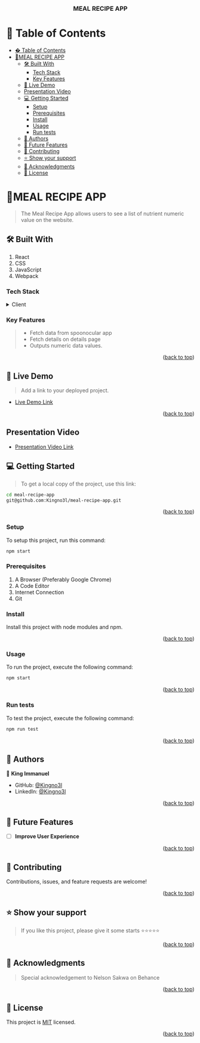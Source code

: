 <a name="readme-top"></a>

<div align="center">

 <!-- LOGO -->

  <br/>

<!-- MAIN HEADING -->

  <h3><b>MEAL RECIPE APP</b></h3>

</div>

<!-- TABLE OF CONTENTS -->

# 📗 Table of Contents

- [� Table of Contents](#-table-of-contents)
- [📖MEAL RECIPE APP ](#meal-recipe-app-)
  - [🛠 Built With ](#-built-with-)
    - [Tech Stack ](#tech-stack-)
    - [Key Features ](#key-features-)
  - [🚀 Live Demo ](#-live-demo-)
  - [Presentation Video ](#presentation-video-)
  - [💻 Getting Started ](#-getting-started-)
    - [Setup](#setup)
    - [Prerequisites](#prerequisites)
    - [Install](#install)
    - [Usage](#usage)
    - [Run tests](#run-tests)
  - [👥 Authors ](#-authors-)
  - [🔭 Future Features ](#-future-features-)
  - [🤝 Contributing ](#-contributing-)
  - [⭐️ Show your support ](#️-show-your-support-)
  - [🙏 Acknowledgments ](#-acknowledgments-)
  - [📝 License ](#-license-)

<!-- INTRO -->

# 📖MEAL RECIPE APP <a name="about-project"></a>

> The Meal Recipe App allows users to see a list of nutrient numeric value on the website.
## 🛠 Built With <a name="built-with"></a>

1. React
2. CSS
3. JavaScript
4. Webpack

### Tech Stack <a name="tech-stack"></a>

<details>
  <summary>Client</summary>
  <ul>
    <li><a href="https://reactjs.org/">React</a></li>
    <li><a href="https://www.w3.org/">CSS</a></li>
    <li><a href="https://www.javascript.com/">JavaScript</a></li>
    <li><a href="https://webpack.js.org/">Webpack</a></li>
  </ul>
</details>

<!-- Features -->

### Key Features <a name="key-features"></a>

> - Fetch data from spoonocular app
> - Fetch details on details page
> - Outputs numeric data values.
  

<p align="right">(<a href="#readme-top">back to top</a>)</p>

## 🚀 Live Demo <a name="live-demo"></a>

> Add a link to your deployed project.

- [Live Demo Link](https://ayo-on-code-meal-recipe.onrender.com)

<p align="right">(<a href="#readme-top">back to top</a>)</p>


## Presentation Video <a name="video-presentation"></a>

- [Presentation Video Link](https://www.loom.com/share/3484f205e10e46e8844a975d4c756e3a?sid=88e70803-c244-4a8f-b8eb-609acda369be)


<!-- GETTING STARTED -->

## 💻 Getting Started <a name="getting-started"></a>

> To get a local copy of the project, use this link:

```sh
cd meal-recipe-app
git@github.com:Kingno3l/meal-recipe-app.git
```

<!-- SETUP -->

<p align="right">(<a href="#readme-top">back to top</a>)</p>

### Setup

To setup this project, run this command:

```sh
npm start
```

### Prerequisites

1. A Browser (Preferably Google Chrome)
2. A Code Editor
3. Internet Connection
4. Git

<!-- INSTALL -->

### Install

Install this project with node modules and npm.

<p align="right">(<a href="#readme-top">back to top</a>)</p>

### Usage

To run the project, execute the following command:

```sh
npm start
```
<p align="right">(<a href="#readme-top">back to top</a>)</p>

### Run tests

To test the project, execute the following command:

```sh
npm run test
```

<!-- ## 🚀 Live Demo <a name="live-demo"></a>

- [Live Demo Link]() -->

<p align="right">(<a href="#readme-top">back to top</a>)</p>

<!-- AUTHORS -->

## 👥 Authors <a name="authors"></a>

👤 **King Immanuel**

- GitHub: [@Kingno3l](https://github.com/Kingno3l)
- LinkedIn: [@Kingno3l](https://www.linkedin.com/in/Kingo3l)

<p align="right">(<a href="#readme-top">back to top</a>)</p>

## 🔭 Future Features <a name="future-features"></a>

- [ ] **Improve User Experience**

<p align="right">(<a href="#readme-top">back to top</a>)</p>

<!-- CONTRIBUTION -->

## 🤝 Contributing <a name="contributing"></a>

Contributions, issues, and feature requests are welcome!

<p align="right">(<a href="#readme-top">back to top</a>)</p>

<!--SUPPORT -->

## ⭐️ Show your support <a name="support"></a>

> If you like this project, please give it some starts ⭐️⭐️⭐️⭐️⭐️

<p align="right">(<a href="#readme-top">back to top</a>)</p>

<!-- ACKNOWLEDGEMENTS -->

## 🙏 Acknowledgments <a name="acknowledgements"></a>

> Special acknowledgement to  Nelson Sakwa on Behance

<p align="right">(<a href="#readme-top">back to top</a>)</p>

<!-- LICENSE -->

## 📝 License <a name="license"></a>

This project is [MIT](/LICENSE) licensed.

<p align="right">(<a href="#readme-top">back to top</a>)</p>